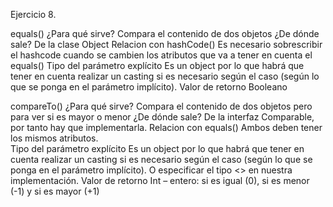Ejercicio 8.

equals()
¿Para qué sirve?
Compara el contenido de dos objetos
¿De dónde sale?
De la clase Object
Relacion con hashCode()
Es necesario sobrescribir el hashcode cuando se cambien los atributos que va a tener en cuenta el equals()
Tipo del parámetro explícito
Es un object por lo que habrá que tener en cuenta realizar un casting si es necesario según el caso (según lo que se ponga en el parámetro implícito).
Valor de retorno
 Booleano


compareTo()
¿Para qué sirve?
Compara el contenido de dos objetos pero para ver si es mayor o menor
¿De dónde sale?
De la interfaz Comparable, por tanto hay que implementarla.
Relacion con equals()
Ambos deben tener los mismos atributos.  
Tipo del parámetro explícito
Es un object por lo que habrá que tener en cuenta realizar un casting si es necesario según el caso (según lo que se ponga en el parámetro implícito). O especificar el tipo <> en nuestra implementación.
Valor de retorno
 Int – entero: si es igual (0), si es menor (-1) y si es mayor (+1)
